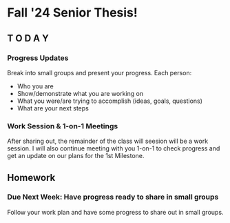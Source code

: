 # Fall '24 Senior Thesis!

## T O D A Y

### Progress Updates

Break into small groups and present your progress. Each person:
- Who you are
- Show/demonstrate what you are working on
- What you were/are trying to accomplish (ideas, goals, questions)
- What are your next steps

### Work Session & 1-on-1 Meetings
After sharing out, the remainder of the class will seesion will be a work session. I will also continue meeting with you 1-on-1 to check progress and get an update on our plans for the 1st Milestone.


## Homework

### Due Next Week: Have progress ready to share in small groups

Follow your work plan and have some progress to share out in small groups.

